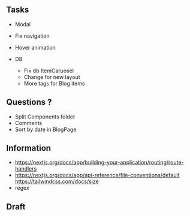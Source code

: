 ## Tasks
- Modal
- Fix navigation
- Hover animation

- DB
  - Fix db ItemCaruosel
  - Change for new layout
  - More tags for Blog items
 
## Questions ?
- Split Components folder
- Comments
- Sort by date in BlogPage

## Information 
- https://nextjs.org/docs/app/building-your-application/routing/route-handlers
- https://nextjs.org/docs/app/api-reference/file-conventions/default
https://tailwindcss.com/docs/size
- regex





## Draft
